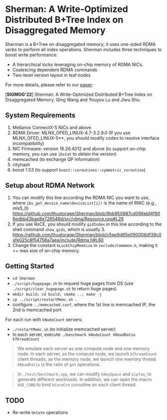 # Sherman: A Write-Optimized Distributed B+Tree Index on Disaggregated Memory 

Sherman is a B+Tree on disaggregated memory; it uses one-sided RDMA verbs to perform all index operations.
Sherman includes three techniques to boost write performance:

- A hierarchical locks leveraging on-chip memory of RDMA NICs.
- Coalescing dependent RDMA commands 
- Two-level version layout in leaf nodes

For more details, please refer to our [paper](https://dl.acm.org/doi/abs/10.1145/3514221.3517824):

[**SIGMOG'22**] Sherman: A Write-Optimized Distributed B+Tree Index on Disaggregated Memory. Qing Wang and Youyou Lu and Jiwu Shu.


## System Requirements

1. Mellanox ConnectX-5 NICs and above
2. RDMA Driver: MLNX_OFED_LINUX-4.7-3.2.9.0 (If you use MLNX_OFED_LINUX-5**, you should modify codes to resolve interface incompatibility)
3. NIC Firmware: version 16.26.4012 and above (to support on-chip memory, you can use `ibstat` to obtain the version)
4. memcached (to exchange QP information)
5. cityhash
6. boost 1.53 (to support `boost::coroutines::symmetric_coroutine`)

## Setup about RDMA Network

1. You can modify this line according the RDMA NIC you want to use, where `ibv_get_device_name(deviceList[i])` is the name of RNIC (e.g., mlx5_0)
https://github.com/thustorage/Sherman/blob/9bb950887cd066ebf4f906edbb43bae8e728548d/src/rdma/Resource.cpp#L28
2. If you use RoCE, you should modify `gidIndex` in this line according to the shell command `show_gids`, which is usually 3.
https://github.com/thustorage/Sherman/blob/c5ee9d85e090006df39c0afe025c8f54756a7aea/include/Rdma.h#L60
3. Change the constant ``kLockChipMemSize`` in `include/Commmon.h`, making it <= max size of on-chip memory.

## Getting Started

- `cd Sherman`
- `./script/hugepage.sh` to request huge pages from OS (use `./script/clear_hugepage.sh` to return huge pages)
- `mkdir build; cd build; cmake ..; make -j`
- `cp ../script/restartMemc.sh .`
- configure `../memcached.conf`, where the 1st line is memcached IP, the 2nd is memcached port

For each run with `kNodeCount` servers:
- `./restartMemc.sh` (to initialize memcached server)
- In each server, execute `./benchmark kNodeCount kReadRatio kThreadCount`

>  We emulate each server as one compute node and one memory node: In each server, as the compute node, 
we launch `kThreadCount` client threads; as the memory node, we launch one memory thread. `kReadRatio` is the ratio of `get` operations.

> In `./test/benchmark.cpp`, we can modify `kKeySpace` and `zipfan`, to generate different workloads.
> In addition, we can open the macro `USE_CORO` to bind `kCoroCnt` coroutine on each client thread.

## TODO
- Re-write `delete` operations
